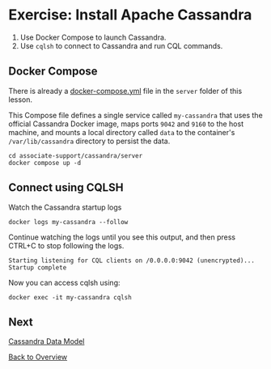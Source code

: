 # Exercise: Install Apache Cassandra

1. Use Docker Compose to launch Cassandra.
1. Use `cqlsh` to connect to Cassandra and run CQL commands.

## Docker Compose

There is already a [docker-compose.yml](../server/docker-compose.yml) file in the `server` folder of this lesson.

This Compose file defines a single service called `my-cassandra` that uses the official Cassandra Docker image, maps ports `9042` and `9160` to the host machine, and mounts a local directory called `data` to the container's `/var/lib/cassandra` directory to persist the data.

```
cd associate-support/cassandra/server
docker compose up -d
```

## Connect using CQLSH

Watch the Cassandra startup logs

```
docker logs my-cassandra --follow
```

Continue watching the logs until you see this output, and then press CTRL+C to stop following the logs.

```
Starting listening for CQL clients on /0.0.0.0:9042 (unencrypted)...
Startup complete
```

Now you can access cqlsh using:

```
docker exec -it my-cassandra cqlsh
```

## Next 
[Cassandra Data Model](data-model.md)

[Back to Overview](../README.md)